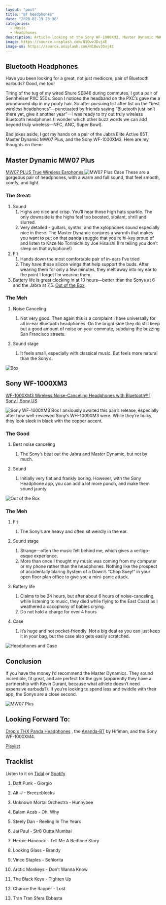 ```yaml
---
layout: "post"
title: "BT headphones"
date: "2020-02-19 23:36"
categories:
  - Music
  - Headphones
description: Article looking at the Sony WF-1000XM3, Master Dynamic MW07 Plus, and the Jabra Elite Active 65T wireless Bluetooth headphones.
image: https://source.unsplash.com/N1QwvJDvj4E
image-sm: https://source.unsplash.com/N1QwvJDvj4E
---
```

## Bluetooth Headphones

Have you been looking for a great, not just mediocre, pair of Bluetooth earbuds? Good, me too!

Tiring of the tug of my wired Shure SE846 during commutes, I got a pair of Sennheiser PXC 550s. Soon I noticed the headband on the PXC’s gave me a pronounced dip in my poofy hair. So after pursuing list after list on the “best wireless headphones”—punctuated by friends saying “Bluetooth just isn’t there yet, give it another year”—I was ready to try out truly wireless Bluetooth headphones (I wonder which other buzz words we can add beyond truly wireless—NFC, ANC, Super Bowl).

Bad jokes aside, I got my hands on a pair of the Jabra Elite Active 65T, Master Dynamic MW07 Plus, and the Sony WF-1000XM3. Here are my thoughts on them:

## Master Dynamic MW07 Plus
[MW07 PLUS True Wireless Earphones ](http://bit.ly/2V5WnN8)
![MW07 Plus Case](https://i.imgur.com/0LUSjWu.jpg)
These are a gorgeous pair of headphones, with a warm and full sound, that feel smooth, comfy, and light.

### The Great:

1. Sound
	1. Highs are nice and crisp. You’ll hear those high hats sparkle. The only downside is the highs feel too boosted, sibilant, shrill and slurred.
	2. Very detailed - guitars, synths, and the xylophones sound especially nice in these. The Master Dynamic conjures a warmth that makes you want to put on that panda snuggie that you’re hi-key proud of and listen to Kaze No Torimichi by Joe Hisaishi (I’m telling you don’t sleep on that xylophone!)
2. Fit
	1. Hands down the most comfortable pair of in-ears I’ve tried
	2. They have these silicon wings that help support the buds. After wearing them for only a few minutes, they melt away into my ear to the point I forget I’m wearing them.
3. Battery life is great clocking in at 10 hours—better than the Sonys at 6 and the Jabra at 7.5.
[Out of the Box](https://i.imgur.com/mahFU9d.jpg)

### The Meh
1. Noise Canceling
	1. Not very good. Then again this is a complaint I have universally for all in-ear Bluetooth headphones. On the bright side they do still keep out a good amount of noise on your commute, subduing the buzzing San Francisco streets.

2. Sound stage
	1. It feels small, especially with classical music. But feels more natural than the Sony’s.

![Box](https://i.imgur.com/VmSxbJv.jpg)

## Sony WF-1000XM3
[WF-1000XM3 Wireless Noise-Canceling Headphones with Bluetooth® | Sony | Sony US](http://bit.ly/39Jhucc)

![Sony WF-1000XM3 Box](https://i.imgur.com/aLEScSx.jpg)
I anxiously awaited this pair’s release, especially after how well-reviewed Sony’s WH-1000XM3 were.  While they’re bulky, they look sleek in black with the copper accent.

### The Good
1. Best noise canceling
	1. The Sony’s beat out the Jabra and Master Dynamic, but not by much.

2. Sound
	1. Initially very flat and frankly boring. However, with the Sony Headphone app, you can add a lot more punch, and make them sound jaunty.

![Out of the Box](https://i.imgur.com/T4IXLIj.jpg)

### The Meh

1. Fit
	1. The Sony’s are heavy and often sit weirdly in the ear.

2. Sound stage
	1. Strange—often the music felt behind me, which gives a vertigo-esque experience.
	2. More than once I thought my music was coming from my computer or my phone rather than the headphones. Nothing like the prospect of accidentally blaring System of a Down’s “Chop Suey!” in your open floor plan office to give you a mini-panic attack.

3. Battery life
	1. Claims to be 24 hours, but after about 6 hours of noise-canceling, while listening to music, they died while flying to the East Coast as I weathered a cacophony of babies crying.
	2. Do not hold a charge for over 4 hours

4. Case
	1. It’s huge and not pocket-friendly. Not a big deal as you can just keep it in your bag, but the case also gets easily scratched.

![Headphones and Case](https://i.imgur.com/7h6j2ki.jpg)

## Conclusion
If you have the money I’d recommend the Master Dynamics. They sound incredible, fit great, and are perfect for the gym (apparently they have a partnership with Kevin Durant, because what athlete doesn’t need expensive earbuds?).  If you’re looking to spend less and twiddle with their app, the Sonys are a close second.

![MW07 Plus](https://i.imgur.com/ZF0Eiac.png)

## Looking Forward To:
[Drop x THX Panda Headphones](http://bit.ly/2SVxrW7) , the  [Ananda-BT](http://bit.ly/39JhdGc) by Hifiman, and the Sony WF-1000XM4.

[Playlist](https://i.imgur.com/VIzbW7i.png)
## Tracklist
Listen to it on [ Tidal](http://bit.ly/2V4fOWw)  or [ Spotify](https://spoti.fi/2wmLg8a)

1. Daft Punk - Giorgio

2. Alt-J - Breezeblocks

3. Unknown Mortal Orchestra - Hunnybee

4. Balam Acab - Oh, Why

5. Steely Dan - Reeling In The Years

6. Jai Paul - Str8 Outta Mumbai

7. Herbie Hancock - Tell Me A Bedtime Story

8. Looking Glass - Brandy

9. Vince Staples - Señiorita

10. Arctic Monkeys - Don’t Wanna Know

11. The Black Keys - Tighten Up

12. Chance the Rapper - Lost

13. Tran Tran Sfera Ebbasta
